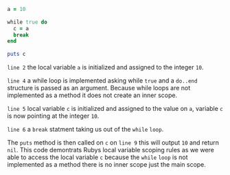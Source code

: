 ```ruby
a = 10
​
while true do
  c = a
  break
end
​
puts c
```

`line 2` the local variable `a` is initialized and assigned to the integer `10`.

`line 4` a while loop is implemented asking while `true` and a `do..end` structure is passed as an argument. Because while loops are not implemented as a method it does not create an inner scope. 

`line 5` local variable `c` is initialized and assigned to the value on `a`, variable `c` is now pointing at the integer `10`. 

`line 6` a `break` statment taking us out of the `while` `loop`. 

The `puts` method is then called on `c` on `line 9` this will output `10` and return `nil`. This code demontrats Rubys local variable scoping rules as we were able to access the local variable `c` because the `while` `loop` is not implemented as a method there is no inner scope just the main scope.